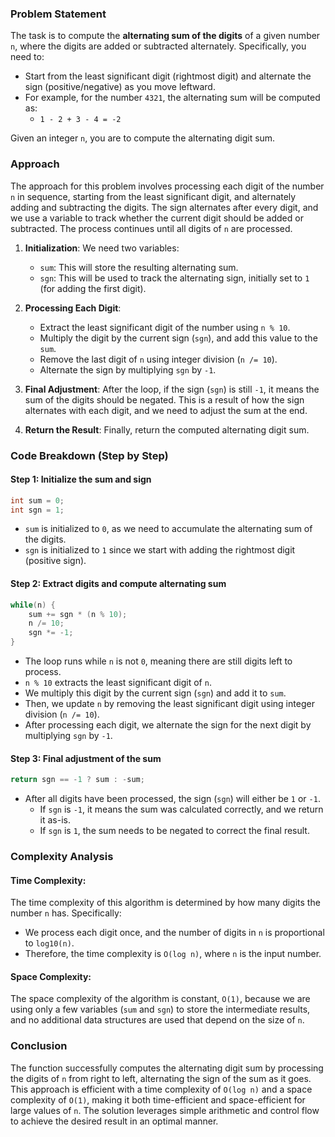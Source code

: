 ### Problem Statement

The task is to compute the **alternating sum of the digits** of a given number `n`, where the digits are added or subtracted alternately. Specifically, you need to:

- Start from the least significant digit (rightmost digit) and alternate the sign (positive/negative) as you move leftward.
- For example, for the number `4321`, the alternating sum will be computed as:
  - `1 - 2 + 3 - 4 = -2`

Given an integer `n`, you are to compute the alternating digit sum.

### Approach

The approach for this problem involves processing each digit of the number `n` in sequence, starting from the least significant digit, and alternately adding and subtracting the digits. The sign alternates after every digit, and we use a variable to track whether the current digit should be added or subtracted. The process continues until all digits of `n` are processed.

1. **Initialization**: We need two variables:
   - `sum`: This will store the resulting alternating sum.
   - `sgn`: This will be used to track the alternating sign, initially set to `1` (for adding the first digit).
   
2. **Processing Each Digit**:
   - Extract the least significant digit of the number using `n % 10`.
   - Multiply the digit by the current sign (`sgn`), and add this value to the `sum`.
   - Remove the last digit of `n` using integer division (`n /= 10`).
   - Alternate the sign by multiplying `sgn` by `-1`.
   
3. **Final Adjustment**: After the loop, if the sign (`sgn`) is still `-1`, it means the sum of the digits should be negated. This is a result of how the sign alternates with each digit, and we need to adjust the sum at the end.

4. **Return the Result**: Finally, return the computed alternating digit sum.

### Code Breakdown (Step by Step)

#### Step 1: Initialize the sum and sign
```cpp
int sum = 0;
int sgn = 1;
```
- `sum` is initialized to `0`, as we need to accumulate the alternating sum of the digits.
- `sgn` is initialized to `1` since we start with adding the rightmost digit (positive sign).

#### Step 2: Extract digits and compute alternating sum
```cpp
while(n) {
    sum += sgn * (n % 10);
    n /= 10;
    sgn *= -1;
}
```
- The loop runs while `n` is not `0`, meaning there are still digits left to process.
- `n % 10` extracts the least significant digit of `n`.
- We multiply this digit by the current sign (`sgn`) and add it to `sum`.
- Then, we update `n` by removing the least significant digit using integer division (`n /= 10`).
- After processing each digit, we alternate the sign for the next digit by multiplying `sgn` by `-1`.

#### Step 3: Final adjustment of the sum
```cpp
return sgn == -1 ? sum : -sum;
```
- After all digits have been processed, the sign (`sgn`) will either be `1` or `-1`.
  - If `sgn` is `-1`, it means the sum was calculated correctly, and we return it as-is.
  - If `sgn` is `1`, the sum needs to be negated to correct the final result.

### Complexity Analysis

#### Time Complexity:
The time complexity of this algorithm is determined by how many digits the number `n` has. Specifically:
- We process each digit once, and the number of digits in `n` is proportional to `log10(n)`.
- Therefore, the time complexity is `O(log n)`, where `n` is the input number.

#### Space Complexity:
The space complexity of the algorithm is constant, `O(1)`, because we are using only a few variables (`sum` and `sgn`) to store the intermediate results, and no additional data structures are used that depend on the size of `n`.

### Conclusion

The function successfully computes the alternating digit sum by processing the digits of `n` from right to left, alternating the sign of the sum as it goes. This approach is efficient with a time complexity of `O(log n)` and a space complexity of `O(1)`, making it both time-efficient and space-efficient for large values of `n`. The solution leverages simple arithmetic and control flow to achieve the desired result in an optimal manner.